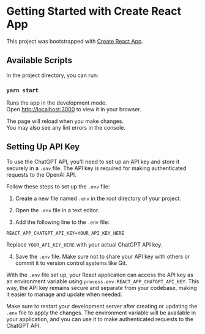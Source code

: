 # Getting Started with Create React App

This project was bootstrapped with [Create React App](https://github.com/facebook/create-react-app).

## Available Scripts

In the project directory, you can run:

### `yarn start`

Runs the app in the development mode.\
Open [http://localhost:3000](http://localhost:3000) to view it in your browser.

The page will reload when you make changes.\
You may also see any lint errors in the console.

## Setting Up API Key

To use the ChatGPT API, you'll need to set up an API key and store it securely in a `.env` file. The API key is required for making authenticated requests to the OpenAI API.

Follow these steps to set up the `.env` file:

1. Create a new file named `.env` in the root directory of your project.

2. Open the `.env` file in a text editor.

3. Add the following line to the `.env` file:
    
`REACT_APP_CHATGPT_API_KEY=YOUR_API_KEY_HERE`


Replace `YOUR_API_KEY_HERE` with your actual ChatGPT API key.

4. Save the `.env` file. Make sure not to share your API key with others or commit it to version control systems like Git.

With the `.env` file set up, your React application can access the API key as an environment variable using `process.env.REACT_APP_CHATGPT_API_KEY`. This way, the API key remains secure and separate from your codebase, making it easier to manage and update when needed.

Make sure to restart your development server after creating or updating the `.env` file to apply the changes. The environment variable will be available in your application, and you can use it to make authenticated requests to the ChatGPT API.

